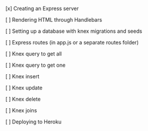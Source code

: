 [x] Creating an Express server

[ ] Rendering HTML through Handlebars

[ ] Setting up a database with knex migrations and seeds

[ ] Express routes (in app.js or a separate routes folder)

[ ] Knex query to get all

[ ] Knex query to get one

[ ] Knex insert

[ ] Knex update

[ ] Knex delete

[ ] Knex joins

[ ] Deploying to Heroku
